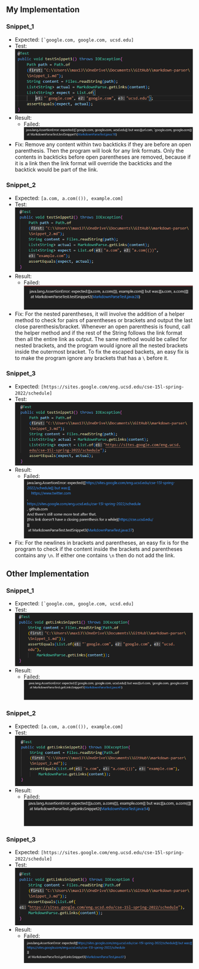 ## My Implementation
### Snippet_1
* Expected: ```[`google.com, google.com, ucsd.edu]```
* Test: ![](Image/MyTest1.png)
* Result:
  * Failed: ![](Image/MySnippet1.png)
* Fix: Remove any content within two backticks if they are before an open parenthesis. Then the program will look for any link formats. Only the contents in backticks before open parentheses are removed, because if it is a link then the link format will override the backticks and the backtick would be part of the link.

### Snippet_2
* Expected: ```[a.com, a.com(()), example.com]```
* Test: ![](Image/MyTest2.png)
* Result:
  * Failed: ![](Image/MySnippet2.png)
* Fix: For the nested parentheses, it will involve the addition of a helper method to check for pairs of parentheses or brackets and output the last close parenthesis/bracket. Whenever an open parenthesis is found, call the helper method and if the rest of the String follows the link format then all the entire link as output. The same method would be called for nested brackets, and the program would ignore all the nested brackets inside the outermost bracket. To fix the escaped backets, an easy fix is to make the program ignore any brackets that has a `\` before it.

### Snippet_3
* Expected: ```[https://sites.google.com/eng.ucsd.edu/cse-15l-spring-2022/schedule]```
* Test: ![](Image/MyTest3.png)
* Result:
  * Failed: ![](Image/MySnippet3.png)
* Fix: For the newlines in brackets and parentheses, an easy fix is for the program to check if the content inside the brackets and parentheses contains any `\n`. If either one contains `\n` then do not add the link.

## Other Implementation
### Snippet_1
* Expected: ```[`google.com, google.com, ucsd.edu]```
* Test: ![](Image/OtherTest1.png)
* Result:
  * Failed: ![](Image/OtherSnippet1.png)

### Snippet_2
* Expected: ```[a.com, a.com(()), example.com]```
* Test: ![](Image/OtherTest2.png)
* Result:
  * Failed: ![](Image/OtherSnippet2.png)

### Snippet_3
* Expected: ```[https://sites.google.com/eng.ucsd.edu/cse-15l-spring-2022/schedule]```
* Test: ![](Image/OtherTest3.png)
* Result:
  * Failed: ![](Image/OtherSnippet3.png)
